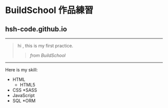 # BuildSchool 作品練習 
## hsh-code.github.io
***
> hi , this is my first practice.
>> _from BuildSchool_
---
Here is my skill:
* HTML
  * HTML5
* CSS
  *SASS
* JavaScript
* SQL
  *ORM
